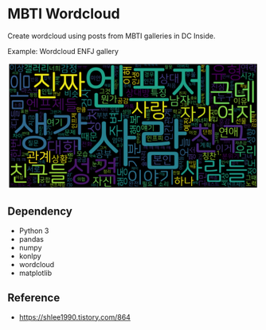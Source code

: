 # MBTI Wordcloud

Create wordcloud using posts from MBTI galleries in DC Inside.

Example: Wordcloud ENFJ gallery

![](result.png)

## Dependency

- Python 3
- pandas
- numpy
- konlpy
- wordcloud
- matplotlib

## Reference

- https://shlee1990.tistory.com/864
